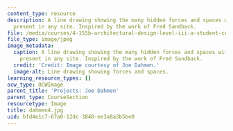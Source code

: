 ```yaml
---
content_type: resource
description: A line drawing showing the many hidden forces and spaces within spaces
  present in any site. Inspired by the work of Fred Sandback.
file: /media/courses/4-155b-architectural-design-level-iii-a-student-center-for-mit-fall-2004/bfd4e1c767a012dc3840ee3a8a3b5be0_dahmen4.jpg
file_type: image/jpeg
image_metadata:
  caption: A line drawing showing the many hidden forces and spaces within spaces
    present in any site. Inspired by the work of Fred Sandback.
  credit: 'Credit: Image courtesy of Joe Dahmen.'
  image-alt: Line drawing showing forces and spaces.
learning_resource_types: []
ocw_type: OCWImage
parent_title: 'Projects: Joe Dahmen'
parent_type: CourseSection
resourcetype: Image
title: dahmen4.jpg
uid: bfd4e1c7-67a0-12dc-3840-ee3a8a3b5be0
---
```

